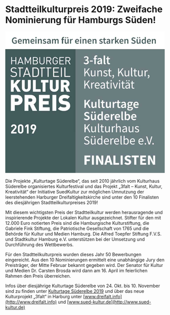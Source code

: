 # Stadtteilkulturpreis 2019: Zweifache Nominierung für Hamburgs Süden!  

![](/img/suedlogo-19.jpg)

Die Projekte „Kulturtage Süderelbe“, das seit 2010 jährlich vom  Kulturhaus Süderelbe organisiertes Kulturfestival
und das Projekt „3falt – Kunst, Kultur, Kreativität“ der Initiative SuedKultur zur möglichen Umnutzung der leerstehenden
Harburger Dreifaltigkeitskirche sind unter den 10 Finalisten des diesjährigen Stadtteilkulturpreises 2019!

Mit diesem wichtigsten Preis der Stadtteilkultur werden herausragende und inspirierende Projekte der Lokalen Kultur ausgezeichnet.
Stifter für den mit 12.000 Euro notierten Preis sind die Hamburgische Kulturstiftung, die Gabriele Fink Stiftung,
die Patriotische Gesellschaft von 1765 und die Behörde für Kultur und Medien Hamburg.
Die Alfred Toepfer Stiftung F.V.S. und Stadtkultur Hamburg e.V. unterstützen bei der Umsetzung und Durchführung des Wettbewerbs.

Für den Stadtteilkulturpreis wurden dieses Jahr 50 Bewerbungen eingereicht. Aus den 10 Nominierungen ermittelt eine unabhängige
Jury den Preisträger, der Mitte Februar bekannt gegeben wird. Der Senator für Kultur und Medien Dr. Carsten Brosda wird
dann am 16. April im feierlichen Rahmen den Preis überreichen. 

Infos über diesjährige Kulturtage Süderelbe von 24. Okt. bis 10. November sind zu finden unter [Kulturtage Süderelbe 2019](/kulturtage.html) 
und über das neue Kulturprojekt „3falt“ in Harburg unter [www.dreifalt.info](http://www.dreifalt.info) und
[www.sued-kultur.de](http://www.sued-kultur.de)

 
